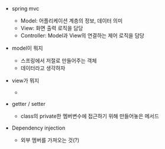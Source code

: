 - spring mvc

  - Model: 어플리케이션 계층의 정보, 데이터 의미
  - View: 화면 출력 로직을 담당
  - Controller: Model과 View의 연결하는 제어 로직을 담당

  

- model이 뭐지

  - 스프링에서 저절로 만들어주는 객체
  - 데이터라고 생각하자

- view가 뭐지

  - 





- getter / setter
  - class의 private한 멤버변수에 접근하기 위해 만들어놓은 메서드



- Dependency injection
  - 외부 멤버를 가져오는 것(?)

